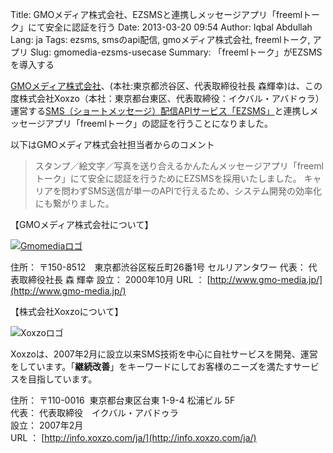 Title: GMOメディア株式会社、EZSMSと連携しメッセージアプリ「freemlトーク」にて安全に認証を行う
Date: 2013-03-20 09:54
Author: Iqbal Abdullah
Lang: ja
Tags: ezsms, smsのapi配信, gmoメディア株式会社, freemlトーク, アプリ
Slug: gmomedia-ezsms-usecase
Summary: 「freemlトーク」がEZSMSを導入する

[GMOメディア株式会社](http://www.gmo-media.jp/)、(本社:東京都渋谷区、代表取締役社長
森輝幸)は、この度株式会社Xoxzo（本社：東京都台東区、代表取締役：イクバル・アバドゥラ）運営する[SMS（ショートメッセージ）配信APIサービス「EZSMS」](http://www.ezsms.biz/ja)と連携しメッセージアプリ「freemlトーク」の認証を行うことになりました。

以下はGMOメディア株式会社担当者からのコメント

> スタンプ／絵文字／写真を送り合えるかんたんメッセージアプリ「freemlトーク」にて安全に認証を行うためにEZSMSを採用いたしました。
> キャリアを問わずSMS送信が単一のAPIで行えるため、システム開発の効率化にも繋がりました。

【GMOメディア株式会社について】

[![Gmomediaロゴ]({filename}/images/client-logos/gmomedia-logo.gif)](http://www.gmo-media.jp/)

住所： 〒150-8512　東京都渋谷区桜丘町26番1号 セルリアンタワー
代表： 代表取締役社長 森 輝幸
設立： 2000年10月
URL ： [http://www.gmo-media.jp/](http://www.gmo-media.jp/)

【株式会社Xoxzoについて】

![Xoxzoロゴ]({filename}/images/xoxzo-logo-02.png)

Xoxzoは、2007年2月に設立以来SMS技術を中心に自社サービスを開発、運営をしています。「**継続改善**」をキーワードにしてお客様のニーズを満たすサービスを目指しています。

住所： 〒110-0016  東京都台東区台東 1-9-4 松浦ビル 5F  
代表： 代表取締役　イクバル・アバドゥラ  
設立： 2007年2月  
URL ： [http://info.xoxzo.com/ja/](http://info.xoxzo.com/ja/)

